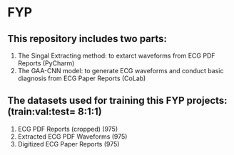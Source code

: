 # FYP
## This repository includes two parts:
1. The Singal Extracting method: to extarct waveforms from ECG PDF Reports (PyCharm)
2. The GAA-CNN model: to generate ECG waveforms and conduct basic diagnosis from ECG Paper Reports (CoLab)

## The datasets used for training this FYP projects: (train:val:test= 8:1:1)
1. ECG PDF Reports (cropped) (975)
2. Extracted ECG PDF Waveforms (975)
3. Digitized ECG Paper Reports (975)
 
